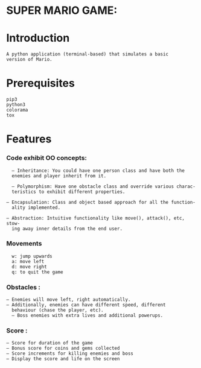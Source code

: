 # SUPER MARIO GAME:

# Introduction
    A python application (terminal-based) that simulates a basic
    version of Mario.
    
#  Prerequisites
    pip3
    python3
    colorama
    tox
    

# Features

### Code exhibit OO concepts:
      – Inheritance: You could have one person class and have both the
      enemies and player inherit from it.

      – Polymorphism: Have one obstacle class and override various charac-
      teristics to exhibit different properties.

    – Encapsulation: Class and object based approach for all the function-
      ality implemented.

    – Abstraction: Intuitive functionality like move(), attack(), etc, stow-
      ing away inner details from the end user.
      
### Movements
      w: jump upwards
      a: move left
      d: move right
      q: to quit the game
### Obstacles :
    – Enemies will move left, right automatically.
    – Additionally, enemies can have different speed, different
      behaviour (chase the player, etc).
      – Boss enemies with extra lives and additional powerups.
### Score :
    – Score for duration of the game
    – Bonus score for coins and gems collected
    – Score increments for killing enemies and boss
    – Display the score and life on the screen


    
